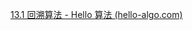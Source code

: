 [13.1  回溯算法 - Hello 算法 (hello-algo.com)](https://www.hello-algo.com/chapter_backtracking/backtracking_algorithm/#__tabbed_3_9)
